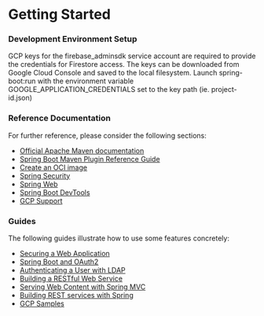 # Getting Started

### Development Environment Setup
GCP keys for the firebase_adminsdk service account are required to provide the credentials for Firestore access.
The keys can be downloaded from Google Cloud Console and saved to the local filesystem. Launch spring-boot:run
with the environment variable GOOGLE_APPLICATION_CREDENTIALS set to the key path (ie. project-id.json)

### Reference Documentation
For further reference, please consider the following sections:

* [Official Apache Maven documentation](https://maven.apache.org/guides/index.html)
* [Spring Boot Maven Plugin Reference Guide](https://docs.spring.io/spring-boot/docs/2.3.7.BUILD-SNAPSHOT/maven-plugin/reference/html/)
* [Create an OCI image](https://docs.spring.io/spring-boot/docs/2.3.7.BUILD-SNAPSHOT/maven-plugin/reference/html/#build-image)
* [Spring Security](https://docs.spring.io/spring-boot/docs/2.4.0/reference/htmlsingle/#boot-features-security)
* [Spring Web](https://docs.spring.io/spring-boot/docs/2.4.0/reference/htmlsingle/#boot-features-developing-web-applications)
* [Spring Boot DevTools](https://docs.spring.io/spring-boot/docs/2.4.0/reference/htmlsingle/#using-boot-devtools)
* [GCP Support](https://cloud.spring.io/spring-cloud-gcp/reference/html/)

### Guides
The following guides illustrate how to use some features concretely:

* [Securing a Web Application](https://spring.io/guides/gs/securing-web/)
* [Spring Boot and OAuth2](https://spring.io/guides/tutorials/spring-boot-oauth2/)
* [Authenticating a User with LDAP](https://spring.io/guides/gs/authenticating-ldap/)
* [Building a RESTful Web Service](https://spring.io/guides/gs/rest-service/)
* [Serving Web Content with Spring MVC](https://spring.io/guides/gs/serving-web-content/)
* [Building REST services with Spring](https://spring.io/guides/tutorials/bookmarks/)
* [GCP Samples](https://github.com/spring-cloud/spring-cloud-gcp/tree/master/spring-cloud-gcp-samples)

